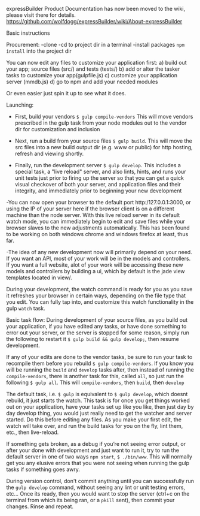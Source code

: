expressBuilder
Product Documentation has now been moved to the wiki, please visit there for details.  https://github.com/wolfdogg/expressBuilder/wiki/About-expressBuilder

Basic instructions

Procurement:
-clone
-cd to project dir in a terminal
-install packages `npm install` into the project dir

You can now edit any files to customize your application first:
  a) build out your app; source files (src/) and tests (tests/)
  b) add or alter the tasker tasks to customize your app(gulpfile.js)
  c) customize your application server (mmdb.js)
  d) go to npm and add your needed modules

Or even easier just spin it up to see what it does.  

Launching:
- First, build your vendors  `$ gulp compile-vendors` This will move vendors prescribed in the gulp task from your node modules out to the vendor dir for customization and inclusion
- Next, run a build from your source files `$ gulp build`.  This will move the src files into a new build output dir (e.g. www or public) for http hosting, refresh and viewing shortly.

- Finally, run the development server `$ gulp develop`.  This includes a special task, a "live reload" server, and also lints, hints, and runs your unit tests just prior to firing up the server so that you can get a quick visual checkover of both your server, and application files and their integrity, and immediately prior to beginning your new development

-You can now open your browser to the default port http:/127.0.0.1:3000, or using the IP of your server here if the browser client is on a different machine than the node server.   With this live reload server in its default watch mode, you can immediately begin to edit and save files while your browser slaves to the new adjustments automatically.  This has been found to be working on both windows chrome and windows firefox at least, thus far.

-The idea of any new development now will primarily depend on your need.  If you want an API, most of your work will be in the models and controllers.  If you want a full website, alot of your work will be accessing these new models and controllers by building a ui, which by default is the jade view templates located in view/.  

During your development, the watch command is ready for you as you save it refreshes your browser in certain ways, depending on the file type that you edit.  You can fully tap into, and customize this watch functionality in the gulp `watch` task.  

Basic task flow:
During development of your source files, as you build out your application, if you have edited any tasks, or have done something to error out your server, or the server is stopped for some reason, simply run the following to restart it `$ gulp build && gulp develop;`, then resume development.

If any of your edits are done to the vendor tasks, be sure to run your task to recompile them before you rebuild `$ gulp compile-vendors`.  If you know you will be running the `build` and `develop` tasks after, then instead of running the `compile-vendors`, there is another task for this, called `all`, so just run the following `$ gulp all`.  This will `compile-vendors`, then `build`, then `develop`

The default task, i.e. `$ gulp` is equivalent to `$ gulp develop`, which doesnt rebuild, it just starts the watch. This task is for once you get things worked out on your application, have your tasks set up like you like, then just day by day develop thing, you would just really need to get the watcher and server started.  Do this before editing any files.  As you make your first edit, the watch will take over, and run the build tasks for you on the fly, lint them, etc., then live-reload.  

If something gets broken, as a debug if you’re not seeing error output, or after your done with development and just want to run it, try to run the default server in one of two ways `npm start`, `$ ./bin/www`.  This will normally get you any elusive errors that you were not seeing when running the gulp tasks if something goes awry.

During version control, don't commit anything until you can successfully run the `gulp develop` command, without seeing any lint or unit testing errors, etc…  Once its ready, then you would want to stop the server (ctrl+c on the terminal from which its being ran, or a `pkill` sent), then commit your changes. Rinse and repeat.
